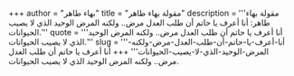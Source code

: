 +++
author = "بهاء طاهر"
title = "مقولة بهاء طاهر"
description = '''مقولة بهاء طاهر: أنا أعرف يا حاتم أن طلب العدل مرض.. ولكنه المرض الوحيد الذي لا يصيب الحيوانات.'''
quote = '''أنا أعرف يا حاتم أن طلب العدل مرض.. ولكنه المرض الوحيد الذي لا يصيب الحيوانات.'''
slug = '''أنا-أعرف-يا-حاتم-أن-طلب-العدل-مرض-ولكنه-المرض-الوحيد-الذي-لا-يصيب-الحيوانات'''
+++
أنا أعرف يا حاتم أن طلب العدل مرض.. ولكنه المرض الوحيد الذي لا يصيب الحيوانات.
